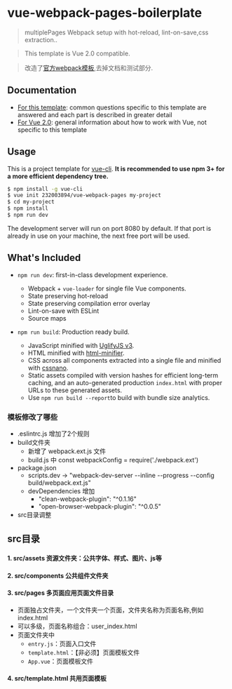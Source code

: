 # vue-webpack-pages-boilerplate

> multiplePages Webpack setup with hot-reload, lint-on-save,css extraction..

> This template is Vue 2.0 compatible.

> 改造了[官方webpack模板](https://github.com/vuejs-templates/webpack),去掉文档和测试部分.


## Documentation

- [For this template](http://vuejs-templates.github.io/webpack): common questions specific to this template are answered and each part is described in greater detail
- [For Vue 2.0](http://vuejs.org/guide/): general information about how to work with Vue, not specific to this template

## Usage

This is a project template for [vue-cli](https://github.com/vuejs/vue-cli). **It is recommended to use npm 3+ for a more efficient dependency tree.**

``` bash
$ npm install -g vue-cli
$ vue init 232003894/vue-webpack-pages my-project
$ cd my-project
$ npm install
$ npm run dev
```

The development server will run on port 8080 by default. If that port is already in use on your machine, the next free port will be used.

## What's Included

- `npm run dev`: first-in-class development experience.
  - Webpack + `vue-loader` for single file Vue components.
  - State preserving hot-reload
  - State preserving compilation error overlay
  - Lint-on-save with ESLint
  - Source maps

- `npm run build`: Production ready build.
  - JavaScript minified with [UglifyJS v3](https://github.com/mishoo/UglifyJS2/tree/harmony).
  - HTML minified with [html-minifier](https://github.com/kangax/html-minifier).
  - CSS across all components extracted into a single file and minified with [cssnano](https://github.com/ben-eb/cssnano).
  - Static assets compiled with version hashes for efficient long-term caching, and an auto-generated production `index.html` with proper URLs to these generated assets.
  - Use `npm run build --report`to build with bundle size analytics.

### 模板修改了哪些
- .eslintrc.js 增加了2个规则
- build文件夹
  - 新增了 webpack.ext.js 文件
  - build.js 中 const webpackConfig = require('./webpack.ext')
- package.json
  - scripts.dev -> "webpack-dev-server --inline --progress --config build/webpack.ext.js"
  - devDependencies 增加
    - "clean-webpack-plugin": "^0.1.16"
    - "open-browser-webpack-plugin": "^0.0.5"
- src目录调整

## src目录
#### 1. src/assets 资源文件夹：公共字体、样式、图片、js等
#### 2. src/components 公共组件文件夹
#### 3. src/pages 多页面应用页面文件目录
  - 页面独占文件夹，一个文件夹一个页面，文件夹名称为页面名称,例如index.html
  - 可以多级，页面名称组合：user_index.html
  - 页面文件夹中
    - `entry.js`：页面入口文件
    - `template.html`：【非必须】页面模板文件
    - `App.vue`：页面模板文件
#### 4. src/template.html 共用页面模板


